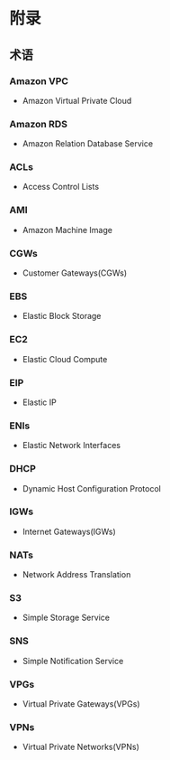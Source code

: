 # 附录

## 术语

### Amazon VPC
* Amazon Virtual Private Cloud

### Amazon RDS
* Amazon Relation Database Service

### ACLs
* Access Control Lists

### AMI
* Amazon Machine Image

### CGWs
* Customer Gateways(CGWs)

### EBS
* Elastic Block Storage

### EC2
* Elastic Cloud Compute

### EIP
* Elastic IP

### ENIs
* Elastic Network Interfaces

### DHCP
* Dynamic Host Configuration Protocol

### IGWs
* Internet Gateways(IGWs)

### NATs
* Network Address Translation

### S3
* Simple Storage Service

### SNS
* Simple Notification Service

### VPGs
* Virtual Private Gateways(VPGs)

### VPNs
* Virtual Private Networks(VPNs)






































